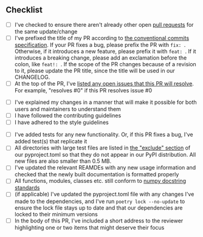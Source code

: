 ## Checklist

* [ ] I've checked to ensure there aren't already other open [pull requests](../../../pulls) for the same update/change
* [ ] I've prefixed the title of my PR according to [the conventional commits specification](https://www.conventionalcommits.org/). If your PR fixes a bug, please prefix the PR with `fix: `. Otherwise, if it introduces a new feature, please prefix it with `feat: `. If it introduces a breaking change, please add an exclamation before the colon, like `feat!: `. If the scope of the PR changes because of a revision to it, please update the PR title, since the title will be used in our CHANGELOG.
* [ ] At the top of the PR, I've [listed any open issues that this PR will resolve](https://docs.github.com/en/issues/tracking-your-work-with-issues/linking-a-pull-request-to-an-issue#linking-a-pull-request-to-an-issue-using-a-keyword). For example, "resolves #0" if this PR resolves issue #0
- [ ] I've explained my changes in a manner that will make it possible for both users and maintainers to understand them
- [ ] I have followed the contributing guidelines
- [ ] I have adhered to the style guidelines
* [ ] I've added tests for any new functionality. Or, if this PR fixes a bug, I've added test(s) that replicate it
* [ ] All directories with large test files are listed in [the "exclude" section](https://python-poetry.org/docs/pyproject/#include-and-exclude) of our pyproject.toml so that they do not appear in our PyPI distribution. All new files are also smaller than 0.5 MB.
* [ ] I've updated the relevant REAMDEs with any new usage information and checked that the newly built documentation is formatted properly
* [ ] All functions, modules, classes etc. still conform to [numpy docstring standards](https://numpydoc.readthedocs.io/en/latest/format.html)
* [ ] (if applicable) I've updated the pyproject.toml file with any changes I've made to the dependencies, and I've run `poetry lock --no-update` to ensure the lock file stays up to date and that our dependencies are locked to their minimum versions
* [ ] In the body of this PR, I've included a short address to the reviewer highlighting one or two items that might deserve their focus
